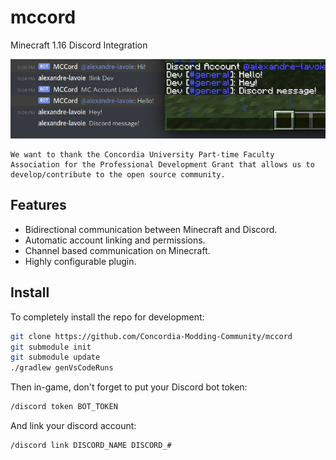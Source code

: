 # mccord
Minecraft 1.16 Discord Integration

![Repository Image](./images/repo_image.png)

```
We want to thank the Concordia University Part-time Faculty Association for the Professional Development Grant that allows us to develop/contribute to the open source community. 
```

## Features

- Bidirectional communication between Minecraft and Discord.
- Automatic account linking and permissions.
- Channel based communication on Minecraft.
- Highly configurable plugin.

## Install

To completely install the repo for development:

```bash
git clone https://github.com/Concordia-Modding-Community/mccord
git submodule init
git submodule update
./gradlew genVsCodeRuns
```

Then in-game, don't forget to put your Discord bot token:

```bash
/discord token BOT_TOKEN
```

And link your discord account:

```bash
/discord link DISCORD_NAME DISCORD_#
```